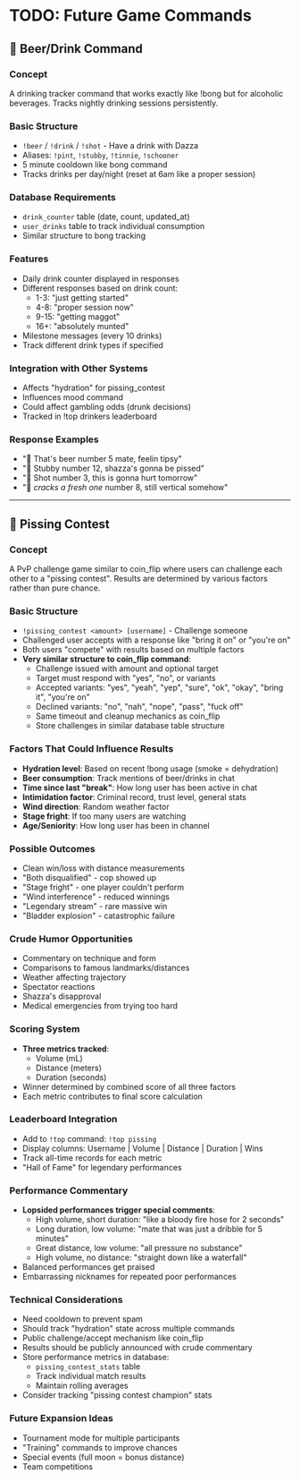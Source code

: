 # TODO: Future Game Commands

## 🍺 Beer/Drink Command

### Concept
A drinking tracker command that works exactly like !bong but for alcoholic beverages. Tracks nightly drinking sessions persistently.

### Basic Structure
- `!beer` / `!drink` / `!shot` - Have a drink with Dazza
- Aliases: `!pint`, `!stubby`, `!tinnie`, `!schooner`
- 5 minute cooldown like bong command
- Tracks drinks per day/night (reset at 6am like a proper session)

### Database Requirements
- `drink_counter` table (date, count, updated_at)
- `user_drinks` table to track individual consumption
- Similar structure to bong tracking

### Features
- Daily drink counter displayed in responses
- Different responses based on drink count:
  - 1-3: "just getting started"
  - 4-8: "proper session now"
  - 9-15: "getting maggot"
  - 16+: "absolutely munted"
- Milestone messages (every 10 drinks)
- Track different drink types if specified

### Integration with Other Systems
- Affects "hydration" for pissing_contest
- Influences mood command
- Could affect gambling odds (drunk decisions)
- Tracked in !top drinkers leaderboard

### Response Examples
- "🍺 That's beer number 5 mate, feelin tipsy"
- "🍺 Stubby number 12, shazza's gonna be pissed"
- "🥃 Shot number 3, this is gonna hurt tomorrow"
- "🍺 *cracks a fresh one* number 8, still vertical somehow"

---

## 🚽 Pissing Contest

### Concept
A PvP challenge game similar to coin_flip where users can challenge each other to a "pissing contest". Results are determined by various factors rather than pure chance.

### Basic Structure
- `!pissing_contest <amount> [username]` - Challenge someone
- Challenged user accepts with a response like "bring it on" or "you're on"
- Both users "compete" with results based on multiple factors
- **Very similar structure to coin_flip command**:
  - Challenge issued with amount and optional target
  - Target must respond with "yes", "no", or variants
  - Accepted variants: "yes", "yeah", "yep", "sure", "ok", "okay", "bring it", "you're on"
  - Declined variants: "no", "nah", "nope", "pass", "fuck off"
  - Same timeout and cleanup mechanics as coin_flip
  - Store challenges in similar database table structure

### Factors That Could Influence Results
- **Hydration level**: Based on recent !bong usage (smoke = dehydration)
- **Beer consumption**: Track mentions of beer/drinks in chat
- **Time since last "break"**: How long user has been active in chat
- **Intimidation factor**: Criminal record, trust level, general stats
- **Wind direction**: Random weather factor
- **Stage fright**: If too many users are watching
- **Age/Seniority**: How long user has been in channel

### Possible Outcomes
- Clean win/loss with distance measurements
- "Both disqualified" - cop showed up
- "Stage fright" - one player couldn't perform
- "Wind interference" - reduced winnings
- "Legendary stream" - rare massive win
- "Bladder explosion" - catastrophic failure

### Crude Humor Opportunities
- Commentary on technique and form
- Comparisons to famous landmarks/distances
- Weather affecting trajectory
- Spectator reactions
- Shazza's disapproval
- Medical emergencies from trying too hard

### Scoring System
- **Three metrics tracked**:
  - Volume (mL)
  - Distance (meters) 
  - Duration (seconds)
- Winner determined by combined score of all three factors
- Each metric contributes to final score calculation

### Leaderboard Integration
- Add to `!top` command: `!top pissing`
- Display columns: Username | Volume | Distance | Duration | Wins
- Track all-time records for each metric
- "Hall of Fame" for legendary performances

### Performance Commentary
- **Lopsided performances trigger special comments**:
  - High volume, short duration: "like a bloody fire hose for 2 seconds"
  - Long duration, low volume: "mate that was just a dribble for 5 minutes"
  - Great distance, low volume: "all pressure no substance"
  - High volume, no distance: "straight down like a waterfall"
- Balanced performances get praised
- Embarrassing nicknames for repeated poor performances

### Technical Considerations
- Need cooldown to prevent spam
- Should track "hydration" state across multiple commands
- Public challenge/accept mechanism like coin_flip
- Results should be publicly announced with crude commentary
- Store performance metrics in database:
  - `pissing_contest_stats` table
  - Track individual match results
  - Maintain rolling averages
- Consider tracking "pissing contest champion" stats

### Future Expansion Ideas
- Tournament mode for multiple participants
- "Training" commands to improve chances
- Special events (full moon = bonus distance)
- Team competitions